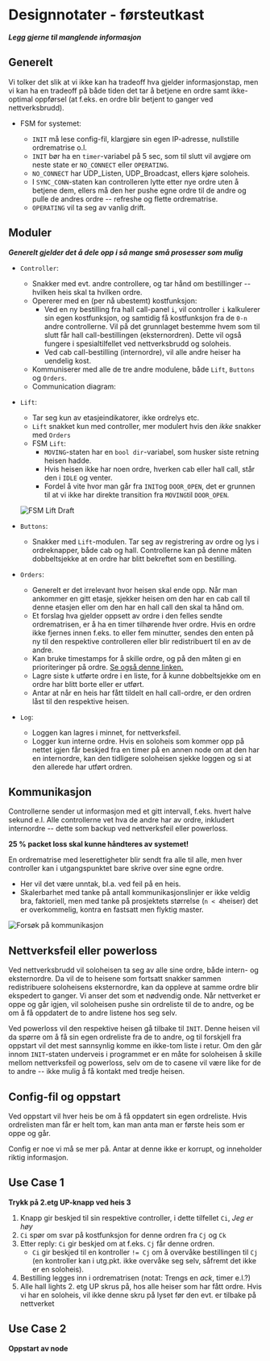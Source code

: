 # Designnotater - førsteutkast

**_Legg gjerne til manglende informasjon_**

## Generelt

Vi tolker det slik at vi ikke kan ha tradeoff hva gjelder informasjonstap, men vi kan ha en tradeoff på både tiden det tar å betjene en ordre samt ikke-optimal oppførsel (at f.eks. en ordre blir betjent to ganger ved nettverksbrudd).

- FSM for systemet:
    - `INIT` må lese config-fil, klargjøre sin egen IP-adresse, nullstille ordrematrise o.l.
    - `INIT` bør ha en `timer`-variabel på 5 sec, som til slutt vil avgjøre om neste state er `NO_CONNECT` eller `OPERATING`.
    - `NO_CONNECT` har UDP_Listen, UDP_Broadcast, ellers kjøre soloheis.
    - I `SYNC_CONN`-staten kan controlleren lytte etter nye ordre uten å betjene dem, ellers må den her pushe egne ordre til de andre og pulle de andres ordre -- refreshe og flette ordrematrise.
    - `OPERATING` vil ta seg av vanlig drift.

    <!--![FSM Controller Draft](https://github.com/simenkrantz/TTK4145-Sanntid/blob/master/Exercise4/controller_fsm.png)-->



## Moduler
**_Generelt gjelder det å dele opp i så mange små prosesser som mulig_**

- `Controller`:
    - Snakker med evt. andre controllere, og tar hånd om bestillinger -- hvilken heis skal ta hvilken ordre.
    - Opererer med en (per nå ubestemt) kostfunksjon:
        - Ved en ny bestilling fra hall call-panel `i`, vil controller `i` kalkulerer sin egen kostfunksjon, og samtidig få kostfunksjon fra de `0-n` andre controllerne. Vil på det grunnlaget bestemme hvem som til slutt får hall call-bestillingen (eksternordren). Dette vil også fungere i spesialtilfellet ved nettverksbrudd og soloheis.
        - Ved cab call-bestilling (internordre), vil alle andre heiser ha uendelig kost.
    - Kommuniserer med alle de tre andre modulene, både  `Lift`, `Buttons` og `Orders`.
    - Communication diagram:

    
- `Lift`: 
    - Tar seg kun av etasjeindikatorer, ikke ordrelys etc.
    - `Lift` snakket kun med controller, mer modulert hvis den _ikke_ snakker med `Orders`
    - FSM `Lift`:
        - `MOVING`-staten har en `bool dir`-variabel, som husker siste retning heisen hadde.
        - Hvis heisen ikke har noen ordre, hverken cab eller hall call, står den i `IDLE` og venter.
        - Fordel å vite hvor man går fra `INIT`og `DOOR_OPEN`, det er grunnen til at vi ikke har direkte transition fra `MOVING`til `DOOR_OPEN`.

    ![FSM Lift Draft](https://github.com/simenkrantz/TTK4145-Sanntid/blob/master/Exercise4/fsm_draft.png)


- `Buttons`:
    - Snakker med `Lift`-modulen. Tar seg av registrering av ordre og lys i ordreknapper, både cab og hall. Controllerne kan på denne måten dobbeltsjekke at en ordre har blitt bekreftet som en bestilling.


- `Orders`:
    - Generelt er det irrelevant hvor heisen skal ende opp. Når man ankommer en gitt etasje, sjekker heisen om den har en cab call til denne etasjen eller om den har en hall call den skal ta hånd om.
    - Et forslag hva gjelder oppsett av ordre i den felles sendte ordrematrisen, er å ha en timer tilhørende hver ordre. Hvis en ordre ikke fjernes innen f.eks. to eller fem minutter, sendes den enten på ny til den respektive controlleren eller blir redistribuert til en av de andre.
    - Kan bruke timestamps for å skille ordre, og på den måten gi en prioriteringer på ordre. [Se også denne linken.](https://michal.muskala.eu/2015/07/30/unix-timestamps-in-elixir.html)
    - Lagre siste `k` utførte ordre i en liste, for å kunne dobbeltsjekke om en ordre har blitt borte eller er utført.
    - Antar at når en heis har fått tildelt en hall call-ordre, er den ordren låst til den respektive heisen.

- `Log`:
    - Loggen kan lagres i minnet, for nettverksfeil.
    - Logger kun interne ordre. Hvis en soloheis som kommer opp på nettet igjen får beskjed fra en timer på en annen node om at den har en internordre, kan den tidligere soloheisen sjekke loggen og si at den allerede har utført ordren.

## Kommunikasjon
Controllerne sender ut informasjon med et gitt intervall, f.eks. hvert halve sekund e.l. Alle controllerne vet hva de andre har av ordre, inkludert internordre -- dette som backup ved nettverksfeil eller powerloss.

**25 % packet loss skal kunne håndteres av systemet!**

En ordrematrise med leserettigheter blir sendt fra alle til alle, men hver controller kan i utgangspunktet bare skrive over sine egne ordre.
- Her vil det være unntak, bl.a. ved feil på en heis.
- Skalerbarhet med tanke på antall kommunikasjonslinjer er ikke veldig bra, faktoriell, men med tanke på prosjektets størrelse (`n < 4`heiser) det er overkommelig, kontra en fastsatt men flyktig master.

![Forsøk på kommunikasjon](https://github.com/simenkrantz/TTK4145-Sanntid/blob/master/Exercise4/communication_draft.png)

## Nettverksfeil eller powerloss
Ved nettverksbrudd vil soloheisen ta seg av alle sine ordre, både intern- og eksternordre. Da vil de to heisene som fortsatt snakker sammen redistribuere soloheisens eksternordre, kan da oppleve at samme ordre blir ekspedert to ganger. Vi anser det som et nødvendig onde. Når nettverket er oppe og går igjen, vil soloheisen pushe sin ordreliste til de to andre, og be om å få oppdatert de to andre listene hos seg selv.

Ved powerloss vil den respektive heisen gå tilbake til `INIT`. Denne heisen vil da spørre om å få sin egen ordreliste fra de to andre, og til forskjell fra oppstart vil det mest sannsynlig komme en ikke-tom liste i retur. Om den går innom `INIT`-staten underveis i programmet er en måte for soloheisen å skille mellom nettverksfeil og powerloss, selv om de to casene vil være like for de to andre -- ikke mulig å få kontakt med tredje heisen.


## Config-fil og oppstart
Ved oppstart vil hver heis be om å få oppdatert sin egen ordreliste. Hvis ordrelisten man får er helt tom, kan man anta man er første heis som er oppe og går.

Config er noe vi må se mer på. Antar at denne ikke er korrupt, og inneholder riktig informasjon.


## Use Case 1
**Trykk på 2.etg UP-knapp ved heis 3**
1. Knapp gir beskjed til sin respektive controller, i dette tilfellet `Ci`, _Jeg er høy_
2. `Ci` spør om svar på kostfunksjon for denne ordren fra `Cj` og `Ck`
3. Etter reply: `Ci` gir beskjed om at f.eks. `Cj` får denne ordren.
    - `Ci` gir beskjed til en kontroller `!= Cj` om å overvåke bestillingen til `Cj` (en kontroller kan i utg.pkt. ikke overvåke seg selv, såfremt det ikke er en soloheis).
4. Bestilling legges inn i ordrematrisen (notat: Trengs en _ack_, timer e.l.?)
5. Alle hall lights 2. etg UP skrus på, hos alle heiser som har fått ordre. Hvis vi har en soloheis, vil ikke denne skru på lyset før den evt. er tilbake på nettverket


## Use Case 2
**Oppstart av node**

